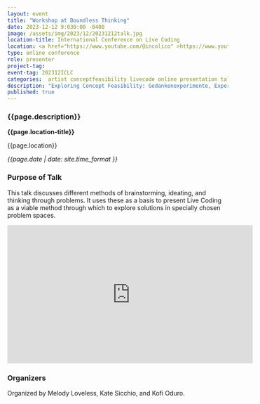 ```yaml
---
layout: event
title: "Workshop at Boundless Thinking"
date: 2023-12-12 9:030:00 -0400
image: /assets/img/2023/12/20231212talk.jpg
location-title: International Conference on Live Coding
location: <a href="https://www.youtube.com/@incolico" >https://www.youtube.com/@incolico</a>
type: online conference
role: presenter
project-tag:
event-tag: 202312ICLC
categories:  artist conceptfeasibility livecode online presentation talk
description: "Exploring Concept Feasibility: Gedankenexperimente, Experimental Design Theory, Creative Responses, and Live Code"
published: true
---
```

### {{page.description}}

**{{page.location-title}}**

{{page.location}}

*{{page.date | date: site.time_format }}*

### Purpose of Talk
This talk discusses different methods of brainstorming, ideating, and thinking through problems.
It uses these as a basis to present Live Coding as a viable method through which to explore solutions in specially chosen problem spaces.




<iframe width="560" height="315" src="https://www.youtube.com/embed/p8j0WvSVhiA?si=utQPu-Yq1S00bEhT&amp;start=2150" title="YouTube video player" frameborder="0" allow="accelerometer; autoplay; clipboard-write; encrypted-media; gyroscope; picture-in-picture; web-share" referrerpolicy="strict-origin-when-cross-origin" allowfullscreen></iframe>

### Organizers
Organized by Melody Loveless, Kate Sicchio, and Kofi Oduro.
